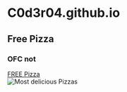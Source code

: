 # C0d3r04.github.io
## Free Pizza
### OFC not
[FREE Pizza](https://www.google.com/aclk?sa=L&ai=DChcSEwj3pLDP6OH2AhXjg0sFHSsIABMYABAAGgJzZg&ae=2&sig=AOD64_1HdQ38RV62dBBg1QTuSCHG4HextQ&q&adurl&ved=2ahUKEwiArqfP6OH2AhWK7HMBHcADDgUQ0Qx6BAgEEAE)<br>
![Most delicious Pizzas](Screenshot(902).png)
